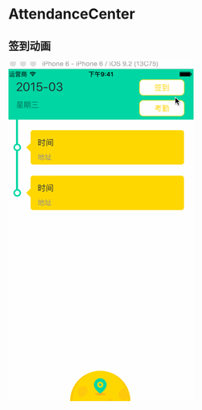 # AttendanceCenter
## 签到动画
![image](https://github.com/Drmshow/AttendanceCenter/blob/master/attendanceAnimation.gif)
